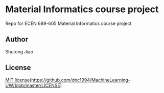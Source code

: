 #  Material Informatics course project
Repo for ECEN 689-605 Material Informatics course project

## Author
Shutong Jiao

## License
[MIT license](#)(https://github.com/dnc1994/MachineLearning-UW/blob/master/LICENSE)